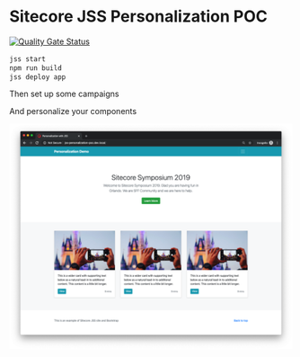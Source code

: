 # Sitecore JSS Personalization POC

[![Quality Gate Status](https://sonarcloud.io/api/project_badges/measure?project=tmamedbekov_jss-personalization&metric=alert_status)](https://sonarcloud.io/dashboard?id=tmamedbekov_jss-personalization)

```
jss start
npm run build
jss deploy app
```

Then set up some campaigns

And personalize your components

![alt text](https://raw.githubusercontent.com/tmamedbekov/jss-personalization/master/data/media/img/orlando/personalization.png)
